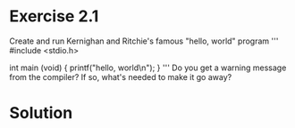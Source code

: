 # Exercise 2.1

Create and run Kernighan and Ritchie's famous "hello, world" program
'''
  #include <stdio.h>

  int main (void)
  {
    printf("hello, world\n");
  }
'''
Do you get a warning message from the compiler? If so, what's needed to make it go away?

# Solution
